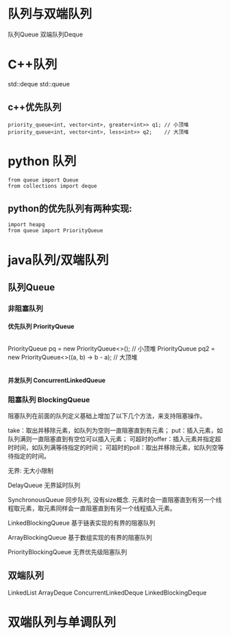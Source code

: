 # 队列与双端队列
队列Queue
双端队列Deque

# C++队列
std::deque<T>
std::queue<T>

## c++优先队列
```
priority_queue<int, vector<int>, greater<int>> q1; // 小顶堆
priority_queue<int, vector<int>, less<int>> q2;    // 大顶堆
```


# python 队列
```
from queue import Queue
from collections import deque
```
## python的优先队列有两种实现: 
```
import heapq
from queue import PriorityQueue
```

# java队列/双端队列

## 队列Queue
### 非阻塞队列
####  优先队列 PriorityQueue
```
```
PriorityQueue<Integer> pq = new PriorityQueue<>(); // 小顶堆
PriorityQueue<Integer> pq2 = new PriorityQueue<>((a, b) -> b - a); // 大顶堆
```
```
#### 并发队列 ConcurrentLinkedQueue

### 阻塞队列 BlockingQueue 

阻塞队列在前面的队列定义基础上增加了以下几个方法，来支持阻塞操作。

take：取出并移除元素，如队列为空则一直阻塞直到有元素；
put：插入元素，如队列满则一直阻塞直到有空位可以插入元素；
可超时的offer：插入元素并指定超时时间，如队列满等待指定的时间；
可超时的poll：取出并移除元素，如队列空等待指定的时间。

无界: 无大小限制

DelayQueue 无界延时队列 

SynchronousQueue 同步队列, 没有size概念. 元素时会一直阻塞直到有另一个线程取元素，取元素同样会一直阻塞直到有另一个线程插入元素。

LinkedBlockingQueue  基于链表实现的有界的阻塞队列

ArrayBlockingQueue 基于数组实现的有界的阻塞队列

PriorityBlockingQueue 无界优先级阻塞队列

## 双端队列

LinkedList
ArrayDeque
ConcurrentLinkedDeque 
LinkedBlockingDeque

# 双端队列与单调队列


